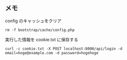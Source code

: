 ## メモ

config のキャッシュをクリア

```
rm -f bootstrap/cache/config.php
```

実行した情報を cookie.txt に保存する

```
curl -c cookie.txt -X POST localhost:8000/api/login -d email=hoge@example.com -d password=hogehoge
```
